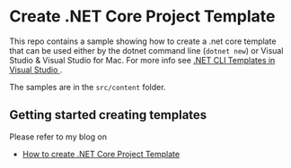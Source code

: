 # Create .NET Core Project Template

This repo contains a sample showing how to create a .net core template that can be used either by the
dotnet command line (`dotnet new`) or Visual Studio & Visual Studio for Mac. For more info see [.NET CLI Templates in Visual Studio
](https://devblogs.microsoft.com/dotnet/net-cli-templates-in-visual-studio/).

The samples are in the `src/content` folder.

## Getting started creating templates

Please refer to my blog on
 - [How to create .NET Core Project Template](https://divakarkumar.azurewebsites.net/2021/05/14/create-net-core-project-template/)
 
